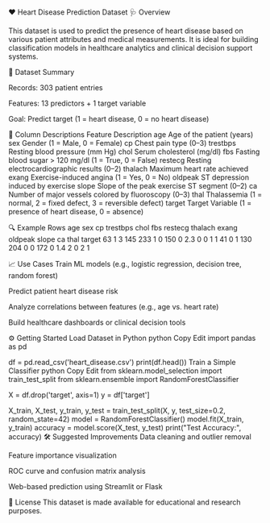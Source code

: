 ❤️ Heart Disease Prediction Dataset
🩺 Overview

This dataset is used to predict the presence of heart disease based on various patient attributes and medical measurements. It is ideal for building classification models in healthcare analytics and clinical decision support systems.

📁 Dataset Summary

Records: 303 patient entries

Features: 13 predictors + 1 target variable

Goal: Predict target (1 = heart disease, 0 = no heart disease)

🔑 Column Descriptions
Feature	Description
age	Age of the patient (years)
sex	Gender (1 = Male, 0 = Female)
cp	Chest pain type (0–3)
trestbps	Resting blood pressure (mm Hg)
chol	Serum cholesterol (mg/dl)
fbs	Fasting blood sugar > 120 mg/dl (1 = True, 0 = False)
restecg	Resting electrocardiographic results (0–2)
thalach	Maximum heart rate achieved
exang	Exercise-induced angina (1 = Yes, 0 = No)
oldpeak	ST depression induced by exercise
slope	Slope of the peak exercise ST segment (0–2)
ca	Number of major vessels colored by fluoroscopy (0–3)
thal	Thalassemia (1 = normal, 2 = fixed defect, 3 = reversible defect)
target	Target Variable (1 = presence of heart disease, 0 = absence)

🔍 Example Rows
age	sex	cp	trestbps	chol	fbs	restecg	thalach	exang	oldpeak	slope	ca	thal	target
63	1	3	145	233	1	0	150	0	2.3	0	0	1	1
41	0	1	130	204	0	0	172	0	1.4	2	0	2	1

📈 Use Cases
Train ML models (e.g., logistic regression, decision tree, random forest)

Predict patient heart disease risk

Analyze correlations between features (e.g., age vs. heart rate)

Build healthcare dashboards or clinical decision tools

⚙️ Getting Started
Load Dataset in Python
python
Copy
Edit
import pandas as pd

df = pd.read_csv('heart_disease.csv')
print(df.head())
Train a Simple Classifier
python
Copy
Edit
from sklearn.model_selection import train_test_split
from sklearn.ensemble import RandomForestClassifier

X = df.drop('target', axis=1)
y = df['target']

X_train, X_test, y_train, y_test = train_test_split(X, y, test_size=0.2, random_state=42)
model = RandomForestClassifier()
model.fit(X_train, y_train)
accuracy = model.score(X_test, y_test)
print("Test Accuracy:", accuracy)
🛠️ Suggested Improvements
Data cleaning and outlier removal

Feature importance visualization

ROC curve and confusion matrix analysis

Web-based prediction using Streamlit or Flask

📜 License
This dataset is made available for educational and research purposes.
